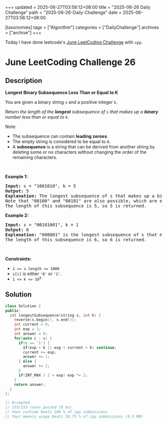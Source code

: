 +++
updated = 2025-06-27T03:58:12+08:00
title = "2025-06-26 Daily Challenge"
path = "2025-06-26-Daily-Challenge"
date = 2025-06-27T03:58:12+08:00

[taxonomies]
tags = ["Algorithm"]
categories = ["DailyChallenge"]
archives = ["archive"]
+++

Today I have done leetcode's [June LeetCoding Challenge](https://leetcode.com/problems/longest-binary-subsequence-less-than-or-equal-to-k/) with `cpp`.

<!-- more -->

# June LeetCoding Challenge 26

## Description

**Longest Binary Subsequence Less Than or Equal to K**

<p>You are given a binary string <code>s</code> and a positive integer <code>k</code>.</p>

<p>Return <em>the length of the <strong>longest</strong> subsequence of </em><code>s</code><em> that makes up a <strong>binary</strong> number less than or equal to</em> <code>k</code>.</p>

<p>Note:</p>

<ul>
	<li>The subsequence can contain <strong>leading zeroes</strong>.</li>
	<li>The empty string is considered to be equal to <code>0</code>.</li>
	<li>A <strong>subsequence</strong> is a string that can be derived from another string by deleting some or no characters without changing the order of the remaining characters.</li>
</ul>

<p>&nbsp;</p>
<p><strong class="example">Example 1:</strong></p>

<pre>
<strong>Input:</strong> s = &quot;1001010&quot;, k = 5
<strong>Output:</strong> 5
<strong>Explanation:</strong> The longest subsequence of s that makes up a binary number less than or equal to 5 is &quot;00010&quot;, as this number is equal to 2 in decimal.
Note that &quot;00100&quot; and &quot;00101&quot; are also possible, which are equal to 4 and 5 in decimal, respectively.
The length of this subsequence is 5, so 5 is returned.
</pre>

<p><strong class="example">Example 2:</strong></p>

<pre>
<strong>Input:</strong> s = &quot;00101001&quot;, k = 1
<strong>Output:</strong> 6
<strong>Explanation:</strong> &quot;000001&quot; is the longest subsequence of s that makes up a binary number less than or equal to 1, as this number is equal to 1 in decimal.
The length of this subsequence is 6, so 6 is returned.
</pre>

<p>&nbsp;</p>
<p><strong>Constraints:</strong></p>

<ul>
	<li><code>1 &lt;= s.length &lt;= 1000</code></li>
	<li><code>s[i]</code> is either <code>&#39;0&#39;</code> or <code>&#39;1&#39;</code>.</li>
	<li><code>1 &lt;= k &lt;= 10<sup>9</sup></code></li>
</ul>


## Solution

``` cpp
class Solution {
public:
  int longestSubsequence(string s, int k) {
    reverse(s.begin(), s.end());
    int current = 0;
    int exp = 1;
    int answer = 0;
    for(auto c : s) {
      if(c == '1') {
        if(exp > k || exp + current > k) continue;
        current += exp;
        answer += 1;
      } else {
        answer += 1;
      }
      if(INT_MAX / 2 > exp) exp *= 2;
    }
    return answer;
  }
};

// Accepted
// 153/153 cases passed (0 ms)
// Your runtime beats 100 % of cpp submissions
// Your memory usage beats 50.75 % of cpp submissions (9.5 MB)
```
